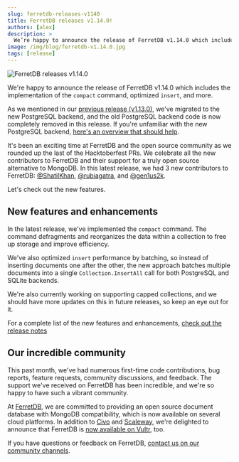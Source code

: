 ```yaml
---
slug: ferretdb-releases-v1140
title: FerretDB releases v1.14.0!
authors: [alex]
description: >
  We’re happy to announce the release of FerretDB v1.14.0 which includes the implementation of the `compact` command, optimized `insert`, and more.
image: /img/blog/ferretdb-v1.14.0.jpg
tags: [release]
---
```


![FerretDB releases v1.14.0](/img/blog/ferretdb-v1.14.0.jpg)

We're happy to announce the release of FerretDB v1.14.0 which includes the implementation of the `compact` command, optimized `insert`, and more.

<!--truncate-->

As we mentioned in our [previous release (v1.13.0)](https://blog.ferretdb.io/ferretdb-v1130-new-postgresql-backend/), we've migrated to the new PostgreSQL backend, and the old PostgreSQL backend code is now completely removed in this release.
If you're unfamiliar with the new PostgreSQL backend, [here's an overview that should help](https://blog.ferretdb.io/ferretdb-v1-10-production-ready-sqlite/#the-new-architecture).

It's been an exciting time at FerretDB and the open source community as we rounded up the last of the Hacktoberfest PRs.
We celebrate all the new contributors to FerretDB and their support for a truly open source alternative to MongoDB.
In this latest release, we had 3 new contributors to FerretDB: [@ShatilKhan](https://github.com/ShatilKhan), [@rubiagatra](https://github.com/rubiagatra), and [@gen1us2k](https://github.com/gen1us2k).

Let's check out the new features.

## New features and enhancements

In the latest release, we've implemented the `compact` command.
The command defragments and reorganizes the data within a collection to free up storage and improve efficiency.

We've also optimized `insert` performance by batching, so instead of inserting documents one after the other, the new approach batches multiple documents into a single `Collection.InsertAll` call for both PostgreSQL and SQLite backends.

We're also currently working on supporting capped collections, and we should have more updates on this in future releases, so keep an eye out for it.

For a complete list of the new features and enhancements, [check out the release notes](https://github.com/FerretDB/FerretDB/releases/tag/v1.14.0)

## Our incredible community

This past month, we've had numerous first-time code contributions, bug reports, feature requests, community discussions, and feedback.
The support we've received on FerretDB has been incredible, and we're so happy to have such a vibrant community.

At [FerretDB](https://www.ferretdb.com/), we are committed to providing an open source document database with MongoDB compatibility, which is now available on several cloud platforms.
In addition to [Civo](https://www.civo.com/marketplace/FerretDB) and [Scaleway](https://www.scaleway.com/en/betas/#managed-document-database), we're delighted to announce that FerretDB is [now available on Vultr](https://www.vultr.com/docs/ferretdb-managed-database-guide/), too.

If you have questions or feedback on FerretDB, [contact us on our community channels](https://docs.ferretdb.io/#community).

